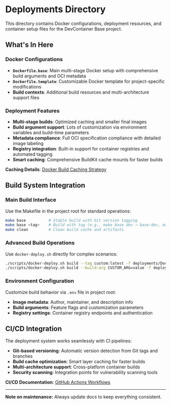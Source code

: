 # Deployments Directory

This directory contains Docker configurations, deployment resources, and container setup files for the DevContainer Base project.

## What's In Here

### Docker Configurations
- **`Dockerfile.base`**: Main multi-stage Docker setup with comprehensive build arguments and OCI metadata
- **`Dockerfile.template`**: Customizable Docker template for project-specific modifications
- **Build contexts**: Additional build resources and multi-architecture support files

### Deployment Features
- **Multi-stage builds**: Optimized caching and smaller final images
- **Build argument support**: Lots of customization via environment variables and build-time parameters
- **Metadata compliance**: Full OCI specification compliance with detailed image labeling
- **Registry integration**: Built-in support for container registries and automated tagging
- **Smart caching**: Comprehensive BuildKit cache mounts for faster builds

**Caching Details**: [Docker Build Caching Strategy](../docs/CACHING-STRATEGY.md)

## Build System Integration

### Main Build Interface
Use the Makefile in the project root for standard operations:
```bash
make base          # Stable build with Git version tagging
make base <tag>    # Build with tag (e.g., make base dev → base-dev, make base v1.0.0 → base-v1.0.0)
make clean         # Clean build cache and artifacts
```

### Advanced Build Operations
Use `docker-deploy.sh` directly for complex scenarios:
```bash
./scripts/docker-deploy.sh build --tag custom:latest -f deployments/Dockerfile.base .
./scripts/docker-deploy.sh build --build-arg CUSTOM_ARG=value -f deployments/Dockerfile.template .
```

### Environment Configuration
Customize build behavior via `.env` file in project root:
- **Image metadata**: Author, maintainer, and description info
- **Build arguments**: Feature flags and customization parameters
- **Registry settings**: Container registry endpoints and authentication

## CI/CD Integration

The deployment system works seamlessly with CI pipelines:
- **Git-based versioning**: Automatic version detection from Git tags and branches
- **Build cache optimization**: Smart layer caching for faster builds
- **Multi-architecture support**: Cross-platform container builds
- **Security scanning**: Integration points for vulnerability scanning tools

**CI/CD Documentation**: [GitHub Actions Workflows](../.github/workflows/README.md)

---

**Note on maintenance:** Always update docs to keep everything consistent.
